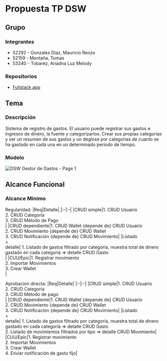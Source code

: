 # Propuesta TP DSW

## Grupo
### Integrantes
* 52292 - Gonzales Diaz, Mauricio Renzo
* 52159 - Montaña, Tomas
* 53240 - Tobarez, Ariadna Luz Melody

### Repositorios
* [Fullstack app](https://github.com/mauriciogonzales98/GestionGastos)

## Tema
### Descripción
Sistema de registro de gastos. El usuario puede registrar sus gastos e ingresos de dinero, la fuente y categorizarlos. Crear sus propias categorias y ver un resumen de sus gastos y un deglose por categorias de cuanto se ha gastado en cada una en un determinado periodo de tiempo.

### Modelo
![DSW Gestor de Gastos - Page 1](https://github.com/user-attachments/assets/c0b8e586-ad5f-4ba7-87eb-53bcf623aeac)


## Alcance Funcional 

### Alcance Mínimo 

Regularidad:
|Req|Detalle|
|:-|:-|
|CRUD simple|1. CRUD Usuario<br>2. CRUD Categoría<br>3. CRUD Método de Pago<br>|
|CRUD dependiente|1. CRUD Wallet {depende de} CRUD Usuario<br>2. CRUD Movimiento {depende de} CRUD Wallet<br>3. CRUD Notificación {depende de} CRUD Movimiento|
|Listado<br>+<br>detalle| 1. Listado de gastos filtrado por categoría, muestra total de dinero gastado en cada categoría => detalle CRUD Gasto<br>|
|CUU/Epic|1. Registrar movimiento<br>2. Importar Movimientos<br>3. Crear Wallet<br>|

Aprobacion directa:
|Req|Detalle|
|:-|:-|
|CRUD simple|1. CRUD Usuario<br>2. CRUD Categoría<br>3. CRUD Método de pago<br>|
|CRUD dependiente|1. CRUD Wallet {depende de} CRUD Usuario<br>2. CRUD Movimiento {depende de} CRUD Wallet<br>3. CRUD Notificación {depende de} CRUD Movimiento|
|Listado<br>+<br>detalle| 1. Listado de gastos filtrado por categoría, muestra total de dinero gastado en cada categoría => detalle CRUD Gasto<br> 2. Listado de movimientos filtrados por tipo => detalle CRUD Movimiento|
|CUU/Epic|1. Registrar movimiento<br>2. Importar Movimientos<br>3. Crear Wallet<br> 4. Enviar notificación de gasto fijo|

